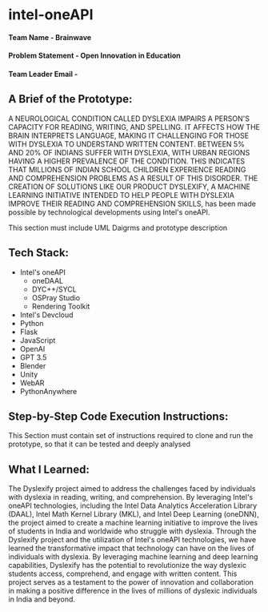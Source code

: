 # intel-oneAPI

#### Team Name - Brainwave
#### Problem Statement - Open Innovation in Education
#### Team Leader Email - 

## A Brief of the Prototype:
A NEUROLOGICAL CONDITION CALLED DYSLEXIA IMPAIRS A PERSON'S CAPACITY FOR READING,
WRITING, AND SPELLING. IT AFFECTS HOW THE BRAIN INTERPRETS LANGUAGE, MAKING IT
CHALLENGING FOR THOSE WITH DYSLEXIA TO UNDERSTAND
WRITTEN CONTENT. BETWEEN 5% AND 20% OF INDIANS SUFFER WITH DYSLEXIA, WITH URBAN
REGIONS HAVING A HIGHER PREVALENCE OF THE CONDITION. THIS INDICATES THAT MILLIONS
OF INDIAN SCHOOL CHILDREN EXPERIENCE READING AND COMPREHENSION PROBLEMS AS A
RESULT OF THIS DISORDER. THE CREATION OF SOLUTIONS LIKE OUR PRODUCT DYSLEXIFY, A
MACHINE LEARNING INITIATIVE INTENDED TO HELP PEOPLE WITH DYSLEXIA IMPROVE THEIR
READING AND COMPREHENSION SKILLS, has been made possible by technological developments using Intel's oneAPI.
  
  This section must include UML Daigrms and prototype description
  
  <blockquote class="imgur-embed-pub" lang="en" data-id="a/iFeHh0I" data-context="false" ><a href="//imgur.com/a/iFeHh0I"></a></blockquote><script async src="//s.imgur.com/min/embed.js" charset="utf-8"></script>
  
## Tech Stack: 
* Intel's oneAPI
  * oneDAAL
  * DYC++/SYCL
  * OSPray Studio
  * Rendering Toolkit
* Intel's Devcloud
* Python
* Flask
* JavaScript
* OpenAI
* GPT 3.5
* Blender
* Unity
* WebAR
* PythonAnywhere
   
## Step-by-Step Code Execution Instructions:
  This Section must contain set of instructions required to clone and run the prototype, so that it can be tested and deeply analysed
  
## What I Learned:
The Dyslexify project aimed to address the challenges faced by individuals with dyslexia in reading, writing, and comprehension. By leveraging Intel's oneAPI technologies, including the Intel Data Analytics Acceleration Library (DAAL), Intel Math Kernel Library (MKL), and Intel Deep Learning (oneDNN), the project aimed to create a machine learning initiative to improve the lives of students in India and worldwide who struggle with dyslexia.
Through the Dyslexify project and the utilization of Intel's oneAPI technologies, we have learned the transformative impact that technology can have on the lives of individuals with dyslexia. By leveraging machine learning and deep learning capabilities, Dyslexify has the potential to revolutionize the way dyslexic students access, comprehend, and engage with written content. This project serves as a testament to the power of innovation and collaboration in making a positive difference in the lives of millions of dyslexic individuals in India and beyond.
